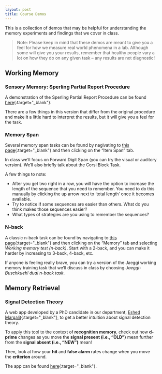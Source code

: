```yaml
---
layout: post
title: Course Demos
---
```


This is a collection of demos that may be helpful for understanding the memory experiments and findings that we cover in class.

> Note: Please keep in mind that these demos are meant to give you a feel for how we measure real world phenomena in a lab. Although some will give you your results, remember that healthy people vary a lot on how they do on any given task – any results are not diagnostic!

## Working Memory

### Sensory Memory: Sperling Partial Report Procedure

A demonstration of the Sperling Partial Report Procedure can be found [here](https://www.youtube.com/watch?v=ACddnsfgJ7I){:target="_blank"}.

There are a few things in this version that differ from the original procedure and make it a little hard to interpret the results, but it will give you a feel for the task.

### Memory Span

Several memory span tasks can be found by nagivating to [this page](http://cognitivefun.net/){:target="_blank"} and then clicking on the “Item Span” tab.

In class we’ll focus on Forward Digit Span (you can try the visual or auditory version). We’ll also briefly talk about the Corsi Block Task.

A few things to note:

- After you get two right in a row, you will have the option to increase the length of the sequence that you need to remember. You need to do this manually by clicking the up arrow next to ‘total length’ once it becomes available.
- Try to notice if some sequences are easier than others. What do you think makes those sequences easier?
- What types of strategies are you using to remember the sequences?

### N-back

A classic n-back task can be found by navigating to [this page](http://cognitivefun.net/){:target="_blank"} and then clicking on the “Memory” tab and selecting *Working memory test (n-back)*. Start with a 2-back, and you can make it harder by increasing to 3-back, 4-back, etc.

If anyone is feeling really brave, you can try a version of the Jaeggi working memory training task that we’ll discuss in class by choosing *Jaeggi-Buschkuehl dual n-back task*.

## Memory Retrieval

### Signal Detection Theory

A web app developed by a PhD candidate in our department, [Eshed Margalit](https://eshedmargalit.com){:target="_blank"}, to get a better intuition about signal detection theory. 

To apply this tool to the context of **recognition memory**, check out how **d-prime** changes as you move the **signal present (i.e., “OLD”)** mean further from the **signal absent (i.e., “NEW”)** mean! 

Then, look at how your **hit** and **false alarm** rates change when you move the **criterion** around.

The app can be found [here](https://eshedmargalit.com/dprime_calculator){:target="_blank"}.